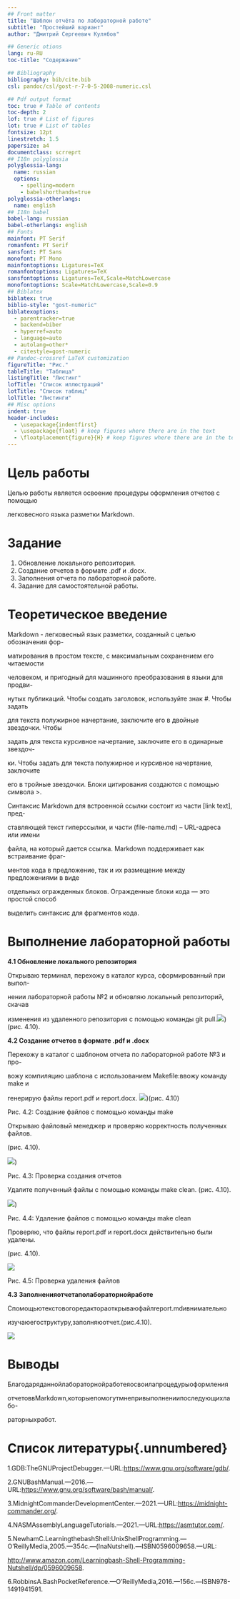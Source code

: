 ```yaml
---
## Front matter
title: "Шаблон отчёта по лабораторной работе"
subtitle: "Простейший вариант"
author: "Дмитрий Сергеевич Кулябов"

## Generic otions
lang: ru-RU
toc-title: "Содержание"

## Bibliography
bibliography: bib/cite.bib
csl: pandoc/csl/gost-r-7-0-5-2008-numeric.csl

## Pdf output format
toc: true # Table of contents
toc-depth: 2
lof: true # List of figures
lot: true # List of tables
fontsize: 12pt
linestretch: 1.5
papersize: a4
documentclass: scrreprt
## I18n polyglossia
polyglossia-lang:
  name: russian
  options:
	- spelling=modern
	- babelshorthands=true
polyglossia-otherlangs:
  name: english
## I18n babel
babel-lang: russian
babel-otherlangs: english
## Fonts
mainfont: PT Serif
romanfont: PT Serif
sansfont: PT Sans
monofont: PT Mono
mainfontoptions: Ligatures=TeX
romanfontoptions: Ligatures=TeX
sansfontoptions: Ligatures=TeX,Scale=MatchLowercase
monofontoptions: Scale=MatchLowercase,Scale=0.9
## Biblatex
biblatex: true
biblio-style: "gost-numeric"
biblatexoptions:
  - parentracker=true
  - backend=biber
  - hyperref=auto
  - language=auto
  - autolang=other*
  - citestyle=gost-numeric
## Pandoc-crossref LaTeX customization
figureTitle: "Рис."
tableTitle: "Таблица"
listingTitle: "Листинг"
lofTitle: "Список иллюстраций"
lotTitle: "Список таблиц"
lolTitle: "Листинги"
## Misc options
indent: true
header-includes:
  - \usepackage{indentfirst}
  - \usepackage{float} # keep figures where there are in the text
  - \floatplacement{figure}{H} # keep figures where there are in the text
---
```


# Цель работы

Целью работы является освоение процедуры оформления отчетов с помощью

легковесного языка разметки Markdown.

# Задание

1. Обновление локального репозитория.
2. Создание отчетов в формате .pdf и .docx.
3. Заполнения отчета по лабораторной работе.
4. Задание для самостоятельной работы.

# Теоретическое введение

Markdown - легковесный язык разметки, созданный с целью обозначения фор-

матирования в простом тексте, с максимальным сохранением его читаемости

человеком, и пригодный для машинного преобразования в языки для продви-

нутых публикаций. Чтобы создать заголовок, используйте знак #. Чтобы задать

для текста полужирное начертание, заключите его в двойные звездочки. Чтобы

задать для текста курсивное начертание, заключите его в одинарные звездоч-

ки. Чтобы задать для текста полужирное и курсивное начертание, заключите

его в тройные звездочки. Блоки цитирования создаются с помощью символа >.

Синтаксис Markdown для встроенной ссылки состоит из части [link text], пред-

ставляющей текст гиперссылки, и части (file-name.md) – URL-адреса или имени

файла, на который дается ссылка. Markdown поддерживает как встраивание фраг-

ментов кода в предложение, так и их размещение между предложениями в виде

отдельных огражденных блоков. Огражденные блоки кода — это простой способ

выделить синтаксис для фрагментов кода.

# Выполнение лабораторной работы

**4.1 Обновление локального репозитория**

Открываю терминал, перехожу в каталог курса, сформированный при выпол-

нении лабораторной работы №2 и обновляю локальный репозиторий, скачав

изменения из удаленного репозитория с помощью команды git pull.![](https://github.com/wangyuanxing1/study_2023-2024_arh-pc-/blob/master/labs/lab03/report/image/01.png)) (рис. 4.10).

**4.2 Создание отчетов в формате .pdf и .docx**

Перехожу в каталог с шаблоном отчета по лабораторной работе №3 и про-

вожу компиляцию шаблона с использованием Makefile:ввожу команду make и

генерирую файлы report.pdf и report.docx. ![](https://github.com/wangyuanxing1/study_2023-2024_arh-pc-/blob/master/labs/lab03/report/image/02.png))(рис. 4.10)

Рис. 4.2: Создание файлов с помощью команды make

Открываю файловый менеджер и проверяю корректность полученных файлов.

(рис. 4.10).

![](https://github.com/wangyuanxing1/study_2023-2024_arh-pc-/blob/master/labs/lab03/report/image/03.png))

Рис. 4.3: Проверка создания отчетов

Удалите полученный файлы с помощью команды make clean. (рис. 4.10).

![](https://github.com/wangyuanxing1/study_2023-2024_arh-pc-/blob/master/labs/lab03/report/image/04.png))

Рис. 4.4: Удаление файлов с помощью команды make clean

Проверяю, что файлы report.pdf и report.docx действительно были удалены.

(рис. 4.10).

![](https://github.com/wangyuanxing1/study_2023-2024_arh-pc-/blob/master/labs/lab03/report/image/05.png)

Рис. 4.5: Проверка удаления файлов

**4.3 Заполненияотчетаполабораторнойработе**

Спомощьютекстовогоредактораоткрываюфайлreport.mdивнимательно

изучаюегоструктуру,заполняюотчет.(рис.4.10).

![](https://github.com/wangyuanxing1/study_2023-2024_arh-pc-/blob/master/labs/lab03/report/image/06.png)



# Выводы

Благодаряданнойлабораторнойработеяосвоилапроцедурыоформления

отчетоввMarkdown,которыепомогутмнепривыполнениипоследующихлабо-

раторныхработ.

# Список литературы{.unnumbered}

1.GDB:TheGNUProjectDebugger.—URL:https://www.gnu.org/software/gdb/.

2.GNUBashManual.—2016.—URL:https://www.gnu.org/software/bash/manual/.

3.MidnightCommanderDevelopmentCenter.—2021.—URL:https://midnight-commander.org/.

4.NASMAssemblyLanguageTutorials.—2021.—URL:https://asmtutor.com/.

5.NewhamC.LearningthebashShell:UnixShellProgramming.—O’ReillyMedia,2005.—354с.—(InaNutshell).—ISBN0596009658.—URL:

http://www.amazon.com/Learningbash-Shell-Programming-Nutshell/dp/0596009658.

6.RobbinsA.BashPocketReference.—O’ReillyMedia,2016.—156с.—ISBN978-1491941591.
